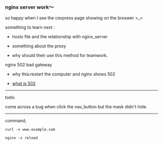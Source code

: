### nginx server work～

so happy when I see the cexpress page showing on the broswer >_<

something to learn next :
- hosts file and the relationship with nginx_server 

- something about the proxy

- why should their use this method for teamwork.

nginx 502 bad gateway 

- why this:restart the computer and nginx shows 502 

- [what is 502](http://baike.baidu.com/link?url=ubyVBplfs6nGQDz1u9oYXtbXJ-nRlly13gE0PIvwjj6dv09g6DCaSXgR9pZlWcoKSwNgYvjFVHoVZO61DdP7N_)

----

todo:

come across a bug when click the nav_button but the mask didn't hide.


---- 
command;

	curl -v www.example.com
    
    nginx -s reload
    
    